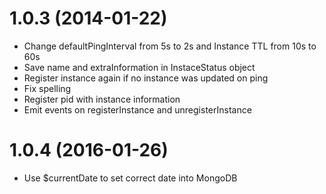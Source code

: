 # 1.0.3 (2014-01-22)
* Change defaultPingInterval from 5s to 2s and Instance TTL from 10s to 60s
* Save name and extraInformation in InstaceStatus object
* Register instance again if no instance was updated on ping
* Fix spelling
* Register pid with instance information
* Emit events on registerInstance and unregisterInstance

# 1.0.4 (2016-01-26)
* Use $currentDate to set correct date into MongoDB
